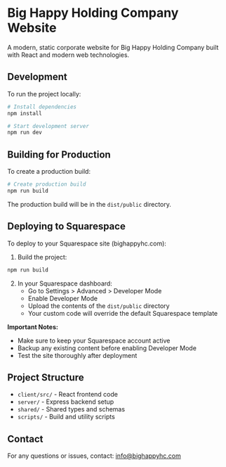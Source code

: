 # Big Happy Holding Company Website

A modern, static corporate website for Big Happy Holding Company built with React and modern web technologies.

## Development

To run the project locally:

```bash
# Install dependencies
npm install

# Start development server
npm run dev
```

## Building for Production

To create a production build:

```bash
# Create production build
npm run build
```

The production build will be in the `dist/public` directory.

## Deploying to Squarespace

To deploy to your Squarespace site (bighappyhc.com):

1. Build the project:
```bash
npm run build
```

2. In your Squarespace dashboard:
   - Go to Settings > Advanced > Developer Mode
   - Enable Developer Mode
   - Upload the contents of the `dist/public` directory
   - Your custom code will override the default Squarespace template

**Important Notes:**
- Make sure to keep your Squarespace account active
- Backup any existing content before enabling Developer Mode
- Test the site thoroughly after deployment

## Project Structure

- `client/src/` - React frontend code
- `server/` - Express backend setup
- `shared/` - Shared types and schemas
- `scripts/` - Build and utility scripts

## Contact

For any questions or issues, contact: info@bighappyhc.com